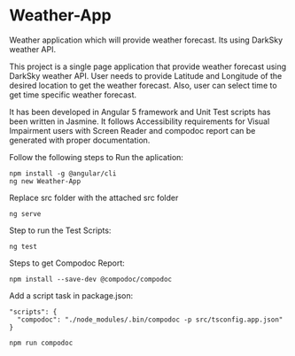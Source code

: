# Weather-App
Weather application which will provide weather forecast. Its using DarkSky weather API.

This project is a single page application that provide weather forecast using DarkSky weather API. User needs to provide Latitude and Longitude of the desired location to get the weather forecast. Also, user can select time to get time specific weather forecast.

It has been developed in Angular 5 framework and Unit Test scripts has been written in Jasmine. It follows Accessibility requirements for Visual Impairment users with Screen Reader and compodoc report can be generated with proper documentation.

Follow the following steps to Run the aplication:

    npm install -g @angular/cli
    ng new Weather-App
Replace src folder with the attached src folder

    ng serve

Step to run the Test Scripts:

    ng test

Steps to get Compodoc Report:

    npm install --save-dev @compodoc/compodoc
Add a script task in package.json:

    "scripts": {
      "compodoc": "./node_modules/.bin/compodoc -p src/tsconfig.app.json"
    }
        
    npm run compodoc
